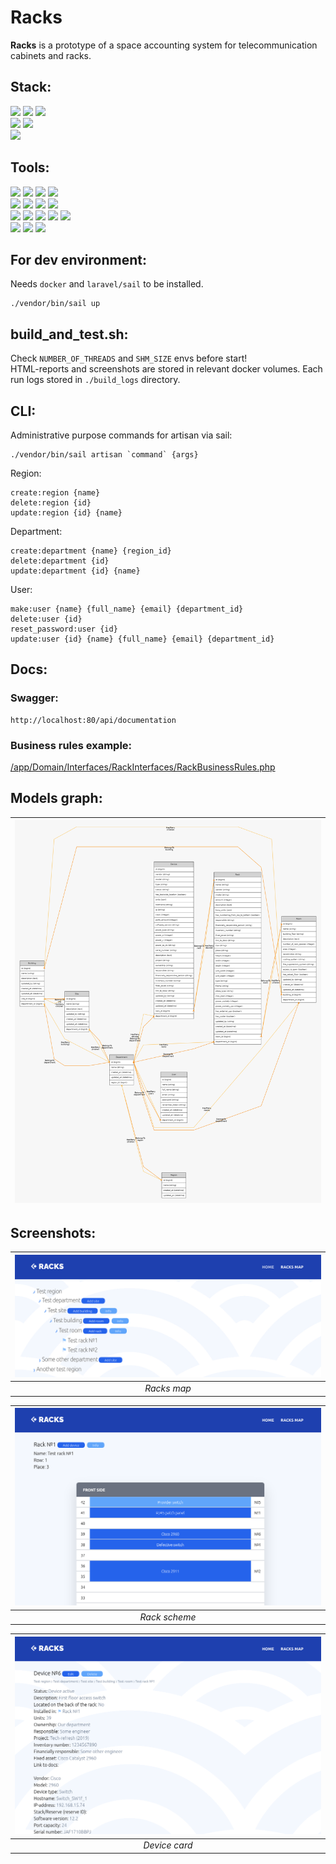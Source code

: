 # Racks
**Racks** is a prototype of a space accounting system for telecommunication cabinets and racks.

## Stack:
![](https://img.shields.io/badge/php-8.1-%23625c98) ![](https://img.shields.io/badge/laravel-10-%23c6302b) ![](https://img.shields.io/badge/MySQL-8.0-%23336791)  
![](https://img.shields.io/badge/vue.js-3.2-%2342b883) ![](https://img.shields.io/badge/tailwindCSS-3.2-%230ea5e9)  
![](https://img.shields.io/badge/python-3.10-blue)

## Tools:
![](https://img.shields.io/badge/sail-%23c6302b) ![](https://img.shields.io/badge/larastan-%23c6302b) ![](https://img.shields.io/badge/telescope-%23c6302b) ![](https://img.shields.io/badge/pint-%23c6302b)  
![](https://img.shields.io/badge/phpunit-%23625c98) ![](https://img.shields.io/badge/phpMyAdmin-%23625c98) ![](https://img.shields.io/badge/tymon/jwt--auth-%23625c98) ![](https://img.shields.io/badge/darkaonline/l5--swagger-%23625c98)  
![](https://img.shields.io/badge/unittest-blue) ![](https://img.shields.io/badge/selenium-blue) ![](https://img.shields.io/badge/concurrent.futures-blue) ![](https://img.shields.io/badge/html--testRunner-blue) ![](https://img.shields.io/badge/selenium%20grid-blue)    
![](https://img.shields.io/badge/vuelidate-%2342b883) ![](https://img.shields.io/badge/axios-%2342b883) ![](https://img.shields.io/badge/vuex-%2342b883) 

## For dev environment:
Needs `docker` and `laravel/sail` to be installed.
```
./vendor/bin/sail up
```

## build_and_test.sh:

Check `NUMBER_OF_THREADS` and `SHM_SIZE` envs before start!  
HTML-reports and screenshots are stored in relevant docker volumes. Each run logs stored in `./build_logs` directory.

## CLI:
Administrative purpose commands for artisan via sail:
```
./vendor/bin/sail artisan `command` {args}
```
Region:
```
create:region {name}
delete:region {id}
update:region {id} {name}
```
Department:
```
create:department {name} {region_id}
delete:department {id}
update:department {id} {name}
```
User:
```
make:user {name} {full_name} {email} {department_id}
delete:user {id}
reset_password:user {id}
update:user {id} {name} {full_name} {email} {department_id}
```

## Docs:
### Swagger:
```
http://localhost:80/api/documentation
```
### Business rules example: 
[/app/Domain/Interfaces/RackInterfaces/RackBusinessRules.php](/app/Domain/Interfaces/RackInterfaces/RackBusinessRules.php)

## Models graph:
| ![graph](graph.png) |
|:-------------------:|

## Screenshots:
| ![tree](./screens/tree.png) |
|:--:| 
| *Racks map* |

| ![rack](./screens/rack.png) |
|:--:| 
| *Rack scheme* |

| ![device](./screens/device.png) |
|:--:| 
| *Device card* |



